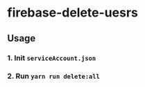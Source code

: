 # firebase-delete-uesrs

## Usage

### 1. Init `serviceAccount.json`

### 2. Run `yarn run delete:all`
